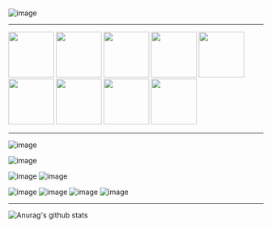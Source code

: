 ###
![image](https://img.shields.io/badge/Nome-Lucas%20Fernando-brightgreen)
***
<div>
<img width="90px" src="https://cdn.jsdelivr.net/gh/devicons/devicon/icons/html5/html5-original-wordmark.svg" />
<img width="90px" src="https://cdn.jsdelivr.net/gh/devicons/devicon/icons/css3/css3-original-wordmark.svg" />
<img width="90px" src="https://cdn.jsdelivr.net/gh/devicons/devicon/icons/sass/sass-original.svg" />
<img width="90px" src="https://cdn.jsdelivr.net/gh/devicons/devicon/icons/bootstrap/bootstrap-plain-wordmark.svg" />
<img width="90px" src="https://cdn.jsdelivr.net/gh/devicons/devicon/icons/javascript/javascript-original.svg" />
<img width="90px" src="https://cdn.jsdelivr.net/gh/devicons/devicon/icons/react/react-original-wordmark.svg" />
<img width="90px" src="https://cdn.jsdelivr.net/gh/devicons/devicon/icons/nextjs/nextjs-original.svg" />
<img width="90px" src="https://cdn.jsdelivr.net/gh/devicons/devicon/icons/git/git-plain.svg" />
<img width="90px" src="https://cdn.jsdelivr.net/gh/devicons/devicon/icons/github/github-original-wordmark.svg" />


</div>
	
***
![image](https://img.shields.io/badge/-Desenvolvedor%20Front--end-blue) <br>

![image](https://img.shields.io/badge/Local-Birigui--SP-brightgreen) <br>

![image](https://img.shields.io/badge/Ingl%C3%AAs-B%C3%A1sico-brightgreen)
![image](https://img.shields.io/badge/Japon%C3%AAs-B%C3%A1sico-brightgreen) <br>

![image](https://img.shields.io/badge/PhotoShop-B%C3%A1sico-brightgreen)
![image](https://img.shields.io/badge/Premiere-B%C3%A1sico-brightgreen)
![image](https://img.shields.io/badge/Microsoft%20Word%20-B%C3%A1sico-brightgreen)
![image](https://img.shields.io/badge/Microsoft%20Excel-B%C3%A1sico-brightgreen)

***
![Anurag's github stats](https://github-readme-stats.vercel.app/api?username=DigitalHDR&show_icons=true)
